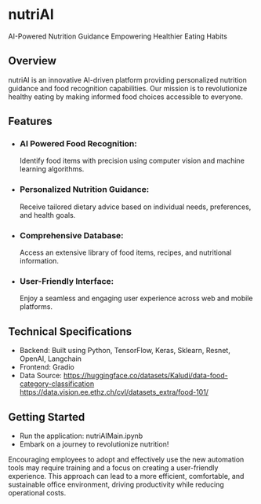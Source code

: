 # nutriAI 
AI-Powered Nutrition Guidance
Empowering Healthier Eating Habits

## Overview

nutriAI is an innovative AI-driven platform providing personalized nutrition guidance and food recognition capabilities. Our mission is to revolutionize healthy eating by making informed food choices accessible to everyone.

## Features

- ### AI Powered Food Recognition:
   Identify food items with precision using computer vision and machine learning algorithms.
- ### Personalized Nutrition Guidance:
    Receive tailored dietary advice based on individual needs, preferences, and health goals.
- ### Comprehensive Database:
    Access an extensive library of food items, recipes, and nutritional information.
- ### User-Friendly Interface:
    Enjoy a seamless and engaging user experience across web and mobile platforms.

## Technical Specifications

- Backend: Built using Python, TensorFlow, Keras, Sklearn, Resnet, OpenAI, Langchain
- Frontend: Gradio
- Data Source:
   https://huggingface.co/datasets/Kaludi/data-food-category-classification
 https://data.vision.ee.ethz.ch/cvl/datasets_extra/food-101/

## Getting Started

- Run the application: nutriAIMain.ipynb
- Embark on a journey to revolutionize nutrition!


Encouraging employees to adopt and effectively use the new automation tools may require training and a focus on creating a user-friendly experience.
This approach can lead to a more efficient, comfortable, and sustainable office environment, driving productivity while reducing operational costs.

